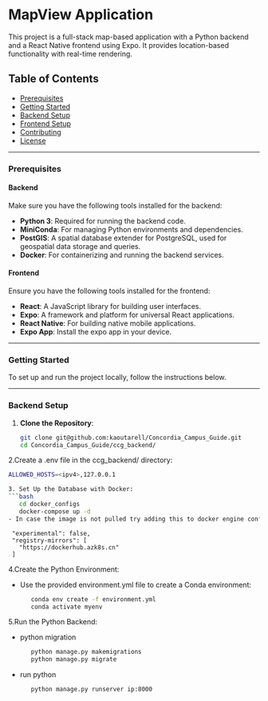 # MapView Application

This project is a full-stack map-based application with a Python backend and a React Native frontend using Expo. It provides location-based functionality with real-time rendering.

## Table of Contents
- [Prerequisites](#prerequisites)
- [Getting Started](#getting-started)
- [Backend Setup](#backend-setup)
- [Frontend Setup](#frontend-setup)
- [Contributing](#contributing)
- [License](#license)

---

### Prerequisites

#### Backend
Make sure you have the following tools installed for the backend:
- **Python 3**: Required for running the backend code.
- **MiniConda**: For managing Python environments and dependencies.
- **PostGIS**: A spatial database extender for PostgreSQL, used for geospatial data storage and queries.
- **Docker**: For containerizing and running the backend services.

#### Frontend
Ensure you have the following tools installed for the frontend:
- **React**: A JavaScript library for building user interfaces.
- **Expo**: A framework and platform for universal React applications.
- **React Native**: For building native mobile applications.
- **Expo App**: Install the expo app in your device.

---

### Getting Started

To set up and run the project locally, follow the instructions below.

---

### Backend Setup

1. **Clone the Repository**:
   ```bash
   git clone git@github.com:kaoutarell/Concordia_Campus_Guide.git
   cd Concordia_Campus_Guide/ccg_backend/
   
2.Create a .env file in the ccg_backend/ directory:    
   ```bash
   ALLOWED_HOSTS=<ipv4>,127.0.0.1

3. Set Up the Database with Docker:
   ```bash
      cd docker_configs
      docker-compose up -d
   - In case the image is not pulled try adding this to docker engine config
   ```
     "experimental": false,
     "registry-mirrors": [
       "https://dockerhub.azk8s.cn"
     ]   
4.Create the Python Environment:
   - Use the provided environment.yml file to create a Conda environment:
     ```bash
        conda env create -f environment.yml
        conda activate myenv
5.Run the Python Backend:
   - python migration
     ```bash
        python manage.py makemigrations
        python manage.py migrate
   - run python
     ```bash
        python manage.py runserver ip:8000

        
